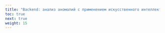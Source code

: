 ```yaml
---
title: "Backend: анализ аномалий с применением искусственного интеллекта"
toc: true
next: true
weight: 15
---
```

